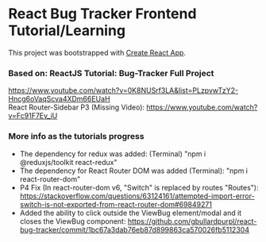 # React Bug Tracker Frontend Tutorial/Learning

This project was bootstrapped with [Create React App](https://github.com/facebook/create-react-app).

### Based on: ReactJS Tutorial: Bug-Tracker Full Project

https://www.youtube.com/watch?v=0K8NUSrf3LA&list=PLzpvwTzY2-Hncg6oVaqScva4XDm66EUaH  
React Router-Sidebar P3 (Missing Video): https://www.youtube.com/watch?v=Fc91F7Ev_iU

### More info as the tutorials progress

- The dependency for redux was added: (Terminal) "npm i @reduxjs/toolkit react-redux"
- The dependency for React Router DOM was added (Terminal): "npm i react-router-dom"
- P4 Fix (In react-router-dom v6, "Switch" is replaced by routes "Routes"): https://stackoverflow.com/questions/63124161/attempted-import-error-switch-is-not-exported-from-react-router-dom#69849271
- Added the ability to click outside the ViewBug element/modal and it closes the ViewBug component: https://github.com/gbullardpurpl/react-bug-tracker/commit/1bc67a3dab76eb87d899863ca570026fb5112304
